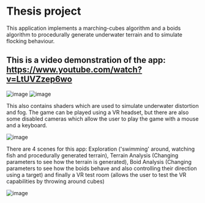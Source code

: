 # Thesis project

This application implements a marching-cubes algorithm and a boids algorithm to procedurally generate underwater terrain and to simulate flocking behaviour.

## This is a video demonstration of the app: https://www.youtube.com/watch?v=LtUVZzep6wo

![image](https://user-images.githubusercontent.com/67052082/127171940-9fe26e72-01e9-48da-a518-999485225977.png)
![image](https://user-images.githubusercontent.com/67052082/127171072-fd49405d-9c22-4a68-9027-3a42d768202d.png)

This also contains shaders which are used to simulate underwater distortion and fog.
The game can be played using a VR headset, but there are also some disabled cameras which allow the user to play the game with a mouse and a keyboard.

![image](https://user-images.githubusercontent.com/67052082/127171362-c604be84-e94b-4c6b-bc8a-c2cf0da1b181.png)

There are 4 scenes for this app: Exploration ('swimming' around, watching fish and procedurally generated terrain), Terrain Analysis (Changing parameters to see how the terrain is generated), Boid Analysis (Changing parameters to see how the boids behave and also controlling their direction using a target) and finally a VR test room (allows the user to test the VR capabilities by throwing around cubes)

![image](https://user-images.githubusercontent.com/67052082/127171802-bfe6353d-c383-40a8-86e4-039b581c0e24.png)